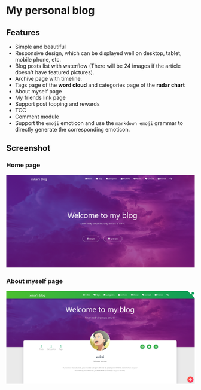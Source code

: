 # My personal blog

## Features

- Simple and beautiful
- Responsive design, which can be displayed well on desktop, tablet, mobile phone, etc.
- Blog posts list with waterflow (There will be 24 images if the article doesn't have featured pictures).
- Archive page with timeline.
- Tags page of the **word cloud** and categories page of the **radar chart**
- About myself page
- My friends link page
- Support post topping and rewards
- TOC
- Comment module
- Support the `emoji` emoticon and use the `markdown emoji` grammar to directly generate the corresponding emoticon.

## Screenshot

### Home page

![首页](./images/home-page.png)

### About myself page

![关于我](./images/about-myself-page.png)

